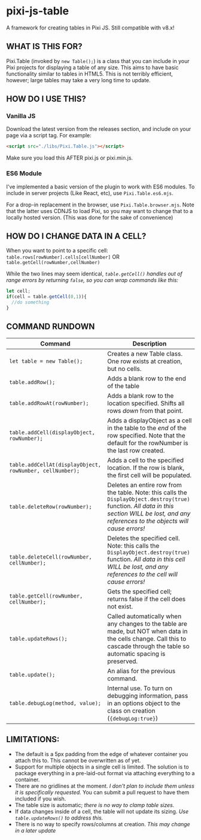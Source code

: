 # pixi-js-table
A framework for creating tables in Pixi JS. Still compatible with v8.x!


## WHAT IS THIS FOR?
Pixi.Table (invoked by `new Table();`) is a class that you can include in your Pixi projects for displaying a table of any size. This aims to have basic functionality similar to tables in HTML5. This is not terribly efficient, however; large tables may take a very long time to update.

## HOW DO I USE THIS?

### Vanilla JS

Download the latest version from the releases section, and include on your page via a script tag. For example:

```html
<script src="./libs/Pixi.Table.js"></script>
```

Make sure you load this AFTER pixi.js or pixi.min.js.

### ES6 Module

I've implemented a basic version of the plugin to work with ES6 modules. To include in server projects (Like React, etc), use `Pixi.Table.es6.mjs`.

For a drop-in replacement in the browser, use `Pixi.Table.browser.mjs`. Note that the latter uses CDNJS to load Pixi, so you may want to change that to a locally hosted version. (This was done for the sake of convenience)

## HOW DO I CHANGE DATA IN A CELL?

When you want to point to a specific cell:
`table.rows[rowNumber].cells[cellNumber]`
OR
`table.getCell(rowNumber,cellNumber)`

While the two lines may seem identical, _`table.getCell()` handles out of range errors by returning `false`, so you can wrap commands like this:_

```javascript
let cell;
if(cell = table.getCell(0,1)){
  //do something
}
```

## COMMAND RUNDOWN

| Command  | Description |
| ------------- | ------------- |
|`let table = new Table();`  | Creates a new Table class. One row exists at creation, but no cells.  |
| `table.addRow();`  | Adds a blank row to the end of the table  |
| `table.addRowAt(rowNumber);`  | Adds a blank row to the location specified. Shifts all rows _down_ from that point.  |
| `table.addCell(displayObject, rowNumber);`  | Adds a displayObject as a cell in the table to the _end_ of the row specified. Note that the default for the rowNumber is the last row created. |
| `table.addCellAt(displayObject, rowNumber, cellNumber);`  | Adds a cell to the specified location. If the row is blank, the first cell will be populated.  |
| `table.deleteRow(rowNumber);`  | Deletes an entire row from the table. Note: this calls the `DisplayObject.destroy(true)` function. _All data in this section WILL be lost, and any references to the objects will cause errors!_  |
| `table.deleteCell(rowNumber, cellNumber);`  | Deletes the specified cell. Note: this calls the `DisplayObject.destroy(true)` function. _All data in this cell WILL be lost, and any references to the cell will cause errors!_  |
| `table.getCell(rowNumber, cellNumber);`  | Gets the specified cell; returns false if the cell does not exist.  |
| `table.updateRows();`  | Called automatically when any changes to the table are made, but NOT when data in the cells change. Call this to cascade through the table so automatic spacing is preserved.  |
| `table.update();`  | An alias for the previous command.  |
| `table.debugLog(method, value);`  | Internal use. To turn on debugging information, pass in an options object to the class on creation (`{debugLog:true}`)  |

## LIMITATIONS:
- The default is a 5px padding from the edge of whatever container you attach this to. This cannot be overwritten as of yet.
- Support for multiple objects in a single cell is limited. The solution is to package everything in a pre-laid-out format via attaching everything to a container.
- There are no gridlines at the moment. _I don't plan to include them unless it is specifically requested._ You can submit a pull request to have them included if you wish.
- The table size is automatic; _there is no way to clamp table sizes._
- If data changes inside of a cell, the table will not update its sizing. _Use `table.updateRows()` to address this._
- There is no way to specify rows/columns at creation. _This may change in a later update_
